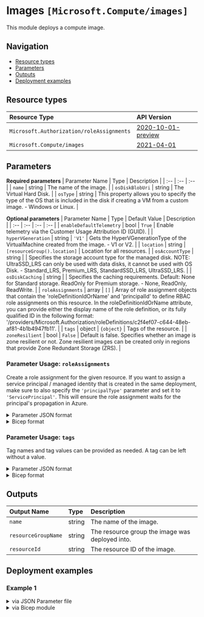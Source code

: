 # Images `[Microsoft.Compute/images]`

This module deploys a compute image.

## Navigation

- [Resource types](#Resource-types)
- [Parameters](#Parameters)
- [Outputs](#Outputs)
- [Deployment examples](#Deployment-examples)

## Resource types

| Resource Type | API Version |
| :-- | :-- |
| `Microsoft.Authorization/roleAssignments` | [2020-10-01-preview](https://docs.microsoft.com/en-us/azure/templates/Microsoft.Authorization/2020-10-01-preview/roleAssignments) |
| `Microsoft.Compute/images` | [2021-04-01](https://docs.microsoft.com/en-us/azure/templates/Microsoft.Compute/2021-04-01/images) |

## Parameters

**Required parameters**
| Parameter Name | Type | Description |
| :-- | :-- | :-- |
| `name` | string | The name of the image. |
| `osDiskBlobUri` | string | The Virtual Hard Disk. |
| `osType` | string | This property allows you to specify the type of the OS that is included in the disk if creating a VM from a custom image. - Windows or Linux. |

**Optional parameters**
| Parameter Name | Type | Default Value | Description |
| :-- | :-- | :-- | :-- |
| `enableDefaultTelemetry` | bool | `True` | Enable telemetry via the Customer Usage Attribution ID (GUID). |
| `hyperVGeneration` | string | `'V1'` | Gets the HyperVGenerationType of the VirtualMachine created from the image. - V1 or V2. |
| `location` | string | `[resourceGroup().location]` | Location for all resources. |
| `osAccountType` | string |  | Specifies the storage account type for the managed disk. NOTE: UltraSSD_LRS can only be used with data disks, it cannot be used with OS Disk. - Standard_LRS, Premium_LRS, StandardSSD_LRS, UltraSSD_LRS. |
| `osDiskCaching` | string |  | Specifies the caching requirements. Default: None for Standard storage. ReadOnly for Premium storage. - None, ReadOnly, ReadWrite. |
| `roleAssignments` | array | `[]` | Array of role assignment objects that contain the 'roleDefinitionIdOrName' and 'principalId' to define RBAC role assignments on this resource. In the roleDefinitionIdOrName attribute, you can provide either the display name of the role definition, or its fully qualified ID in the following format: '/providers/Microsoft.Authorization/roleDefinitions/c2f4ef07-c644-48eb-af81-4b1b4947fb11'. |
| `tags` | object | `{object}` | Tags of the resource. |
| `zoneResilient` | bool | `False` | Default is false. Specifies whether an image is zone resilient or not. Zone resilient images can be created only in regions that provide Zone Redundant Storage (ZRS). |


### Parameter Usage: `roleAssignments`

Create a role assignment for the given resource. If you want to assign a service principal / managed identity that is created in the same deployment, make sure to also specify the `'principalType'` parameter and set it to `'ServicePrincipal'`. This will ensure the role assignment waits for the principal's propagation in Azure.

<details>

<summary>Parameter JSON format</summary>

```json
"roleAssignments": {
    "value": [
        {
            "roleDefinitionIdOrName": "Reader",
            "description": "Reader Role Assignment",
            "principalIds": [
                "12345678-1234-1234-1234-123456789012", // object 1
                "78945612-1234-1234-1234-123456789012" // object 2
            ]
        },
        {
            "roleDefinitionIdOrName": "/providers/Microsoft.Authorization/roleDefinitions/c2f4ef07-c644-48eb-af81-4b1b4947fb11",
            "principalIds": [
                "12345678-1234-1234-1234-123456789012" // object 1
            ],
            "principalType": "ServicePrincipal"
        }
    ]
}
```

</details>

<details>

<summary>Bicep format</summary>

```bicep
roleAssignments: [
    {
        roleDefinitionIdOrName: 'Reader'
        description: 'Reader Role Assignment'
        principalIds: [
            '12345678-1234-1234-1234-123456789012' // object 1
            '78945612-1234-1234-1234-123456789012' // object 2
        ]
    }
    {
        roleDefinitionIdOrName: '/providers/Microsoft.Authorization/roleDefinitions/c2f4ef07-c644-48eb-af81-4b1b4947fb11'
        principalIds: [
            '12345678-1234-1234-1234-123456789012' // object 1
        ]
        principalType: 'ServicePrincipal'
    }
]
```

</details>
<p>

### Parameter Usage: `tags`

Tag names and tag values can be provided as needed. A tag can be left without a value.

<details>

<summary>Parameter JSON format</summary>

```json
"tags": {
    "value": {
        "Environment": "Non-Prod",
        "Contact": "test.user@testcompany.com",
        "PurchaseOrder": "1234",
        "CostCenter": "7890",
        "ServiceName": "DeploymentValidation",
        "Role": "DeploymentValidation"
    }
}
```

</details>

<details>

<summary>Bicep format</summary>

```bicep
tags: {
    Environment: 'Non-Prod'
    Contact: 'test.user@testcompany.com'
    PurchaseOrder: '1234'
    CostCenter: '7890'
    ServiceName: 'DeploymentValidation'
    Role: 'DeploymentValidation'
}
```

</details>
<p>

## Outputs

| Output Name | Type | Description |
| :-- | :-- | :-- |
| `name` | string | The name of the image. |
| `resourceGroupName` | string | The resource group the image was deployed into. |
| `resourceId` | string | The resource ID of the image. |

## Deployment examples

<h3>Example 1</h3>

<details>

<summary>via JSON Parameter file</summary>

```json
{
    "$schema": "https://schema.management.azure.com/schemas/2019-04-01/deploymentParameters.json#",
    "contentVersion": "1.0.0.0",
    "parameters": {
        "name": {
            "value": "<<namePrefix>>-az-img-x-001"
        },
        "osAccountType": {
            "value": "Premium_LRS"
        },
        "osType": {
            "value": "Windows"
        },
        "osDiskBlobUri": {
            "value": "https://adp<<namePrefix>>azsax001.blob.core.windows.net/vhds/adp-<<namePrefix>>-az-imgt-x-001.vhd"
        },
        "osDiskCaching": {
            "value": "ReadWrite"
        },
        "zoneResilient": {
            "value": true
        },
        "hyperVGeneration": {
            "value": "V1"
        },
        "roleAssignments": {
            "value": [
                {
                    "roleDefinitionIdOrName": "Reader",
                    "principalIds": [
                        "<<deploymentSpId>>"
                    ]
                }
            ]
        }
    }
}

```

</details>

<details>

<summary>via Bicep module</summary>

```bicep
module images './Microsoft.Compute/images/deploy.bicep' = {
  name: '${uniqueString(deployment().name)}-images'
  params: {
      osAccountType: 'Premium_LRS'
      hyperVGeneration: 'V1'
      osDiskBlobUri: 'https://adp<<namePrefix>>azsax001.blob.core.windows.net/vhds/adp-<<namePrefix>>-az-imgt-x-001.vhd'
      osType: 'Windows'
      zoneResilient: true
      osDiskCaching: 'ReadWrite'
      roleAssignments: [
        {
          roleDefinitionIdOrName: 'Reader'
          principalIds: [
            '<<deploymentSpId>>'
          ]
        }
      ]
      name: '<<namePrefix>>-az-img-x-001'
  }
```

</details>
<p>
